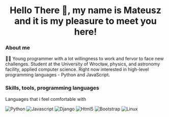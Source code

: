 <h1 align = "center">Hello There 👋, my name is Mateusz and it is my pleasure to meet you here!</h1>

<h3> About me </h3>
<p>🧔🏻 Young programmer with a lot willingness to work and fervor to face new challenges. Student at the University of Wrocław, physics, and astronomy facility, applied computer science. Right now interested in high-level programming languages - Python and JavaScript.</p>
<h3> Skills, tools, programming languages</h3>

<p>Languages that i feel comfortable with</p>
<img alt = "Python" src = "https://img.shields.io/badge/-Python-2285b3?style=flat-square&logo=python&logoColor=white" />
<img alt="Javascript" src="https://img.shields.io/badge/-Javascript-ECD53E?style=flat-square&logo=Javascript&logoColor=white" />
<img alt="Django" src="https://img.shields.io/badge/Django-135428?style=flat-square&logo=django&logoColor=white" />
<img alt="Html5" src="https://img.shields.io/badge/-HTML5-E34F26?style=flat-square&logo=html5&logoColor=white" />
<img alt="Bootstrap" src="https://img.shields.io/badge/-Bootstrap-6b3b9c?style=flat-square&logo=bootstrap&logoColor=white" />
<img alt="Linux" src="https://img.shields.io/badge/-Linux-e0a731?style=flat-square&logo=Linux&logoColor=white" />